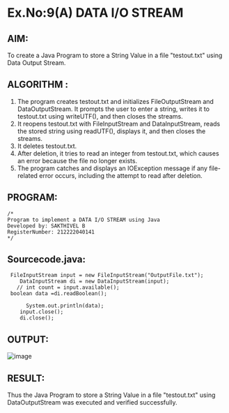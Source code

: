 # Ex.No:9(A)          DATA I/O STREAM
## AIM:
To create a Java Program to store a String Value in a file "testout.txt" using Data Output Stream.

## ALGORITHM :
1.  The program creates testout.txt and initializes FileOutputStream and DataOutputStream. It prompts the user to enter a string, writes it to testout.txt using writeUTF(), and then closes the streams.
2.	It reopens testout.txt with FileInputStream and DataInputStream, reads the stored string using readUTF(), displays it, and then closes the streams.
3.	It deletes testout.txt.
4.	After deletion, it tries to read an integer from testout.txt, which causes an error because the file no longer exists.
5.	The program catches and displays an IOException message if any file-related error occurs, including the attempt to read after deletion.


## PROGRAM:
 ```
/*
Program to implement a DATA I/O STREAM using Java
Developed by: SAKTHIVEL B
RegisterNumber: 212222040141
*/
```

## Sourcecode.java:


```
 FileInputStream input = new FileInputStream("OutputFile.txt");  
    DataInputStream di = new DataInputStream(input);  
   // int count = input.available();  
 boolean data =di.readBoolean();
   
      System.out.println(data);  
    input.close();
    di.close();

```




## OUTPUT:

![image](https://github.com/user-attachments/assets/8f782fe3-4f70-4efe-bd4f-c9ba850a234a)


## RESULT:
Thus the Java Program to store a String Value in a file "testout.txt" using DataOutputStream was executed and verified successfully.

